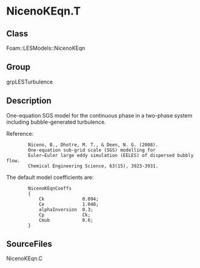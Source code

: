 # NicenoKEqn.T 
## Class
Foam::LESModels::NicenoKEqn

## Group
grpLESTurbulence

## Description
One-equation SGS model for the continuous phase in a two-phase system
including bubble-generated turbulence.

Reference:
```
        Niceno, B., Dhotre, M. T., & Deen, N. G. (2008).
        One-equation sub-grid scale (SGS) modelling for
        Euler–Euler large eddy simulation (EELES) of dispersed bubbly flow.
        Chemical Engineering Science, 63(15), 3923-3931.
```

The default model coefficients are:
```
        NicenoKEqnCoeffs
        {
            Ck              0.094;
            Ce              1.048;
            alphaInversion  0.3;
            Cp              Ck;
            Cmub            0.6;
        }
```

## SourceFiles
NicenoKEqn.C


